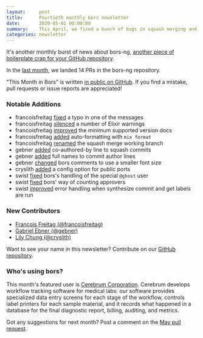 ```yaml
---
layout:     post
title:      Fourtieth monthly bors newsletter
date:       2020-05-01 00:00:00
summary:    This April, we fixed a bunch of bugs in squash merging and approver counting
categories: newsletter
---
```


It's another monthly burst of news about bors-ng, [another piece of boilerplate crap for your GitHub repository](https://twitter.com/stdlib/status/1226242263178776578).

In the [last month](https://github.com/bors-ng/bors-ng/pulls?utf8=%E2%9C%93&q=is%3Apr%20is%3Amerged%20closed%3A2020-04-01..2020-04-30),
we landed 14 PRs in the bors-ng repository.

"This Month in Bors" is written [in public on GitHub][GitHub for TMiB].
If you find a mistake, pull requests or issue reports are appreciated!

[GitHub for TMiB]: https://github.com/bors-ng/bors-ng.github.io


### Notable Additions

* francoisfreitag [fixed](https://github.com/bors-ng/bors-ng/pull/920) a typo in one of the messages
* francoisfreitag [silenced](https://github.com/bors-ng/bors-ng/pull/923) a number of Elixir warnings
* francoisfreitag [improved](https://github.com/bors-ng/bors-ng/pull/924) the minimum supported version docs
* francoisfreitag [added](https://github.com/bors-ng/bors-ng/pull/925) auto-formatting with `mix format`
* francoisfreitag [renamed](https://github.com/bors-ng/bors-ng/pull/933) the squash merge working branch
* gebner [added](https://github.com/bors-ng/bors-ng/pull/928) co-authored-by line to squash commits
* gebner [added](https://github.com/bors-ng/bors-ng/pull/929) full names to commit author lines
* gebner [changed](https://github.com/bors-ng/bors-ng/pull/930) bors comments to use a smaller font size
* cryslith [added](https://github.com/bors-ng/bors-ng/pull/935) a config option for public ports
* swist [fixed](https://github.com/bors-ng/bors-ng/pull/939) bors's handling of the special `@ghost` user
* swist [fixed](https://github.com/bors-ng/bors-ng/pull/940) bors' way of counting approvers
* swist [improved](https://github.com/bors-ng/bors-ng/pull/944) error handling when synthesize commit and get labels are run


### New Contributors

* [François Freitag (@francoisfreitag)](https://github.com/francoisfreitag)
* [Gabriel Ebner (@gebner)](https://github.com/gebner)
* [Lily Chung (@cryslith)](https://github.com/cryslith)

Want to see your name in this newsletter? Contribute on our [GitHub repository](https://github.com/bors-ng/bors-ng).


### Who's using bors?

This month's featured user is [Cerebrum Corporation](https://cerebrumcorp.com/). Cerebrum develops workflow tracking software for medical labs: our software provides specialized data entry screens for each stage of the workflow, controls label printers for each sample material, and it records what happened in a database for the final diagnostic report, billing, auditing, and metrics.

Got any suggestions for next month?
Post a comment on the [May pull request](https://github.com/bors-ng/bors-ng.github.io/pull/108).
